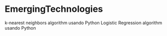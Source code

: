 # EmergingTechnologies
k-nearest neighbors algorithm usando Python
Logistic Regression algorithm usando Python
